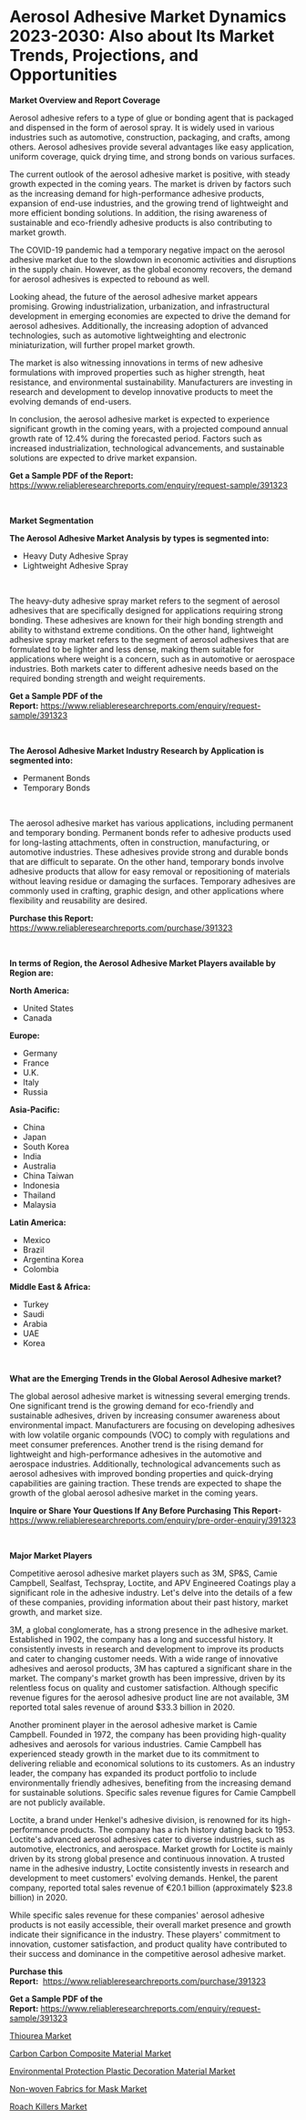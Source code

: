<p><h1>Aerosol Adhesive Market Dynamics 2023-2030: Also about Its Market Trends, Projections, and Opportunities</h1></p><p><strong>Market Overview and Report Coverage</strong></p>
<p><p>Aerosol adhesive refers to a type of glue or bonding agent that is packaged and dispensed in the form of aerosol spray. It is widely used in various industries such as automotive, construction, packaging, and crafts, among others. Aerosol adhesives provide several advantages like easy application, uniform coverage, quick drying time, and strong bonds on various surfaces.</p><p>The current outlook of the aerosol adhesive market is positive, with steady growth expected in the coming years. The market is driven by factors such as the increasing demand for high-performance adhesive products, expansion of end-use industries, and the growing trend of lightweight and more efficient bonding solutions. In addition, the rising awareness of sustainable and eco-friendly adhesive products is also contributing to market growth.</p><p>The COVID-19 pandemic had a temporary negative impact on the aerosol adhesive market due to the slowdown in economic activities and disruptions in the supply chain. However, as the global economy recovers, the demand for aerosol adhesives is expected to rebound as well.</p><p>Looking ahead, the future of the aerosol adhesive market appears promising. Growing industrialization, urbanization, and infrastructural development in emerging economies are expected to drive the demand for aerosol adhesives. Additionally, the increasing adoption of advanced technologies, such as automotive lightweighting and electronic miniaturization, will further propel market growth.</p><p>The market is also witnessing innovations in terms of new adhesive formulations with improved properties such as higher strength, heat resistance, and environmental sustainability. Manufacturers are investing in research and development to develop innovative products to meet the evolving demands of end-users.</p><p>In conclusion, the aerosol adhesive market is expected to experience significant growth in the coming years, with a projected compound annual growth rate of 12.4% during the forecasted period. Factors such as increased industrialization, technological advancements, and sustainable solutions are expected to drive market expansion.</p></p>
<p><strong>Get a Sample PDF of the Report:</strong> <a href="https://www.reliableresearchreports.com/enquiry/request-sample/391323">https://www.reliableresearchreports.com/enquiry/request-sample/391323</a></p>
<p>&nbsp;</p>
<p><strong>Market Segmentation</strong></p>
<p><strong>The Aerosol Adhesive Market Analysis by types is segmented into:</strong></p>
<p><ul><li>Heavy Duty Adhesive Spray</li><li>Lightweight Adhesive Spray</li></ul></p>
<p>&nbsp;</p>
<p><p>The heavy-duty adhesive spray market refers to the segment of aerosol adhesives that are specifically designed for applications requiring strong bonding. These adhesives are known for their high bonding strength and ability to withstand extreme conditions. On the other hand, lightweight adhesive spray market refers to the segment of aerosol adhesives that are formulated to be lighter and less dense, making them suitable for applications where weight is a concern, such as in automotive or aerospace industries. Both markets cater to different adhesive needs based on the required bonding strength and weight requirements.</p></p>
<p><strong>Get a Sample PDF of the Report:</strong>&nbsp;<a href="https://www.reliableresearchreports.com/enquiry/request-sample/391323">https://www.reliableresearchreports.com/enquiry/request-sample/391323</a></p>
<p>&nbsp;</p>
<p><strong>The Aerosol Adhesive Market Industry Research by Application is segmented into:</strong></p>
<p><ul><li>Permanent Bonds</li><li>Temporary Bonds</li></ul></p>
<p>&nbsp;</p>
<p><p>The aerosol adhesive market has various applications, including permanent and temporary bonding. Permanent bonds refer to adhesive products used for long-lasting attachments, often in construction, manufacturing, or automotive industries. These adhesives provide strong and durable bonds that are difficult to separate. On the other hand, temporary bonds involve adhesive products that allow for easy removal or repositioning of materials without leaving residue or damaging the surfaces. Temporary adhesives are commonly used in crafting, graphic design, and other applications where flexibility and reusability are desired.</p></p>
<p><strong>Purchase this Report:</strong>&nbsp; <a href="https://www.reliableresearchreports.com/purchase/391323">https://www.reliableresearchreports.com/purchase/391323</a></p>
<p>&nbsp;</p>
<p><strong>In terms of Region, the Aerosol Adhesive Market Players available by Region are:</strong></p>
<p>
    <p> <strong> North America: </strong>
        <ul>
            <li>United States</li>
            <li>Canada</li>
        </ul>
        </p> 
    <p> <strong> Europe: </strong>
        <ul>
            <li>Germany</li>
            <li>France</li>
            <li>U.K.</li>
            <li>Italy</li>
            <li>Russia</li>
        </ul>
        </p> 
    <p> <strong> Asia-Pacific: </strong>
        <ul>
            <li>China</li>
            <li>Japan</li>
            <li>South Korea</li>
            <li>India</li>
            <li>Australia</li>
            <li>China Taiwan</li>
            <li>Indonesia</li>
            <li>Thailand</li>
            <li>Malaysia</li>
        </ul>
        </p> 
    <p> <strong> Latin America: </strong>
        <ul>
            <li>Mexico</li>
            <li>Brazil</li>
            <li>Argentina Korea</li>
            <li>Colombia</li>
        </ul>
        </p> 
    <p> <strong> Middle East & Africa: </strong>
        <ul>
            <li>Turkey</li>
            <li>Saudi</li>
            <li>Arabia</li>
            <li>UAE</li>
            <li>Korea</li>
        </ul>
    </p>
    </p>
<p>&nbsp;</p>
<p><strong>What are the Emerging Trends in the Global Aerosol Adhesive market?</strong></p>
<p><p>The global aerosol adhesive market is witnessing several emerging trends. One significant trend is the growing demand for eco-friendly and sustainable adhesives, driven by increasing consumer awareness about environmental impact. Manufacturers are focusing on developing adhesives with low volatile organic compounds (VOC) to comply with regulations and meet consumer preferences. Another trend is the rising demand for lightweight and high-performance adhesives in the automotive and aerospace industries. Additionally, technological advancements such as aerosol adhesives with improved bonding properties and quick-drying capabilities are gaining traction. These trends are expected to shape the growth of the global aerosol adhesive market in the coming years.</p></p>
<p><strong>Inquire or Share Your Questions If Any Before Purchasing This Report</strong>- <a href="https://www.reliableresearchreports.com/enquiry/pre-order-enquiry/391323">https://www.reliableresearchreports.com/enquiry/pre-order-enquiry/391323</a></p>
<p>&nbsp;</p>
<p><strong>Major Market Players</strong></p>
<p><p>Competitive aerosol adhesive market players such as 3M, SP&S, Camie Campbell, Sealfast, Techspray, Loctite, and APV Engineered Coatings play a significant role in the adhesive industry. Let's delve into the details of a few of these companies, providing information about their past history, market growth, and market size.</p><p>3M, a global conglomerate, has a strong presence in the adhesive market. Established in 1902, the company has a long and successful history. It consistently invests in research and development to improve its products and cater to changing customer needs. With a wide range of innovative adhesives and aerosol products, 3M has captured a significant share in the market. The company's market growth has been impressive, driven by its relentless focus on quality and customer satisfaction. Although specific revenue figures for the aerosol adhesive product line are not available, 3M reported total sales revenue of around $33.3 billion in 2020.</p><p>Another prominent player in the aerosol adhesive market is Camie Campbell. Founded in 1972, the company has been providing high-quality adhesives and aerosols for various industries. Camie Campbell has experienced steady growth in the market due to its commitment to delivering reliable and economical solutions to its customers. As an industry leader, the company has expanded its product portfolio to include environmentally friendly adhesives, benefiting from the increasing demand for sustainable solutions. Specific sales revenue figures for Camie Campbell are not publicly available.</p><p>Loctite, a brand under Henkel's adhesive division, is renowned for its high-performance products. The company has a rich history dating back to 1953. Loctite's advanced aerosol adhesives cater to diverse industries, such as automotive, electronics, and aerospace. Market growth for Loctite is mainly driven by its strong global presence and continuous innovation. A trusted name in the adhesive industry, Loctite consistently invests in research and development to meet customers' evolving demands. Henkel, the parent company, reported total sales revenue of €20.1 billion (approximately $23.8 billion) in 2020.</p><p>While specific sales revenue for these companies' aerosol adhesive products is not easily accessible, their overall market presence and growth indicate their significance in the industry. These players' commitment to innovation, customer satisfaction, and product quality have contributed to their success and dominance in the competitive aerosol adhesive market.</p></p>
<p><strong>Purchase this Report:</strong>&nbsp;&nbsp;<a href="https://www.reliableresearchreports.com/purchase/391323">https://www.reliableresearchreports.com/purchase/391323</a></p>
<p></p>
<p><strong>Get a Sample PDF of the Report:</strong>&nbsp;<a href="https://www.reliableresearchreports.com/enquiry/request-sample/391323">https://www.reliableresearchreports.com/enquiry/request-sample/391323</a></p>
<p><p><a href="https://medium.com/@twiladurgan/thiourea-market-size-and-market-trends-complete-industry-overview-2023-to-2030-46a5c6412492">Thiourea Market</a></p><p><a href="https://medium.com/@linabernier/analyzing-carbon-carbon-composite-material-market-global-industry-perspective-and-forecast-2023-9b1356db354f">Carbon Carbon Composite Material Market</a></p><p><a href="https://github.com/Paul14Anderson63/Market-Research-Report-List-1/blob/main/environmental-protection-plastic-decoration-material-market.md">Environmental Protection Plastic Decoration Material Market</a></p><p><a href="https://github.com/aasishrp01/Market-Research-Report-List-1/blob/main/non-woven-fabrics-for-mask-market.md">Non-woven Fabrics for Mask Market</a></p><p><a href="https://medium.com/@avaalsop666/roach-killers-market-trends-forecast-and-competitive-analysis-to-2030-acdcdfd9d263">Roach Killers Market</a></p></p>